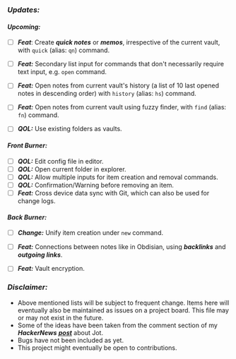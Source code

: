 ### ***Updates:***

#### ***Upcoming:***

- [ ] ***Feat***: Create ***quick notes*** or ***memos***, irrespective of the current vault, with `quick` (alias: `qn`) command.
- [ ] ***Feat:*** Secondary list input for commands that don't necessarily require text input, e.g. `open` command.
- [ ] ***Feat:*** Open notes from current vault's history (a list of 10 last opened notes in descending order) with `history` (alias: `hs`) command.
- [ ] ***Feat:*** Open notes from current vault using fuzzy finder, with `find` (alias: `fn`) command.
- [ ] ***QOL:*** Use existing folders as vaults.


#### ***Front Burner:***

- [ ] ***QOL:*** Edit config file in editor.
- [ ] ***QOL:*** Open current folder in explorer.
- [ ] ***QOL:*** Allow multiple inputs for item creation and removal commands.
- [ ] ***QOL:*** Confirmation/Warning before removing an item.
- [ ] ***Feat:*** Cross device data sync with Git, which can also be used for change logs.

#### ***Back Burner:***

- [ ] ***Change:*** Unify item creation under `new` command.

- [ ] ***Feat:*** Connections between notes like in Obdisian, using ***backlinks*** and ***outgoing links***. 

- [ ] ***Feat:*** Vault encryption.

### ***Disclaimer:***

- Above mentioned lists will be subject to frequent change. Items here will eventually also be maintained as issues on a project board. This file may or may not exist in the future.
- Some of the ideas have been taken from the comment section of my ***HackerNews*** [***post***](https://news.ycombinator.com/item?id=32962524) about Jot.  
- Bugs have not been included as yet.
- This project might eventually be open to contributions.

